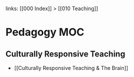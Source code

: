 links: [[000 Index]] > [[010 Teaching]]

# Pedagogy MOC
## Culturally Responsive Teaching
- [[Culturally  Responsive Teaching & The Brain]]